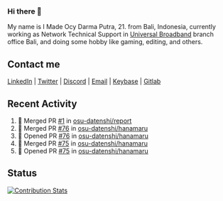 ### Hi there 👋

My name is I Made Ocy Darma Putra, 21. from Bali, Indonesia, currently working as Network Technical Support in [Universal Broadband](https://universal.net.id) branch office Bali, and doing some hobby like gaming, editing, and others.

## Contact me

[LinkedIn](https://linkedin.com/in/troke) | [Twitter](https://twitter.com/darma_ochi) | [Discord](https://link.troke.id/discord) | <a href="mailto:ochi@troke.id">Email</a> | [Keybase](https://keybase.io/troke) | [Gitlab](https://gitlab.com/troke12)

## Recent Activity

<!--START_SECTION:activity-->
1. 🎉 Merged PR [#1](https://github.com/osu-datenshi/report/pull/1) in [osu-datenshi/report](https://github.com/osu-datenshi/report)
2. 🎉 Merged PR [#76](https://github.com/osu-datenshi/hanamaru/pull/76) in [osu-datenshi/hanamaru](https://github.com/osu-datenshi/hanamaru)
3. 💪 Opened PR [#76](https://github.com/osu-datenshi/hanamaru/pull/76) in [osu-datenshi/hanamaru](https://github.com/osu-datenshi/hanamaru)
4. 🎉 Merged PR [#75](https://github.com/osu-datenshi/hanamaru/pull/75) in [osu-datenshi/hanamaru](https://github.com/osu-datenshi/hanamaru)
5. 💪 Opened PR [#75](https://github.com/osu-datenshi/hanamaru/pull/75) in [osu-datenshi/hanamaru](https://github.com/osu-datenshi/hanamaru)
<!--END_SECTION:activity-->

## Status

[![Contribution Stats](https://github-contribution-stats.vercel.app/api/?username=troke12)](https://github.com/LordDashMe/github-contribution-stats/)
